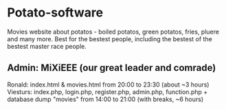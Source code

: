 # Potato-software
Movies website about potatos - boiled potatos, green potatos, fries, pluere and many more.
Best for the bestest people, including the bestest of the bestest master race people.

## Admin: MiXiEEE (our great leader and comrade)

Ronald: index.html & movies.html from 20:00 to 23:30 (about ~3 hours)
Viesturs: index.php, login.php, register.php, admin.php, function.php + database dump "movies" from 14:00 to 21:00 (with breaks,  ~6 hours)
